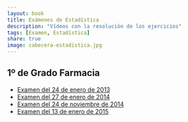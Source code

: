 ```yaml
---
layout: book
title: Exámenes de Estadística
description: "Vídeos con la resolución de los ejercicios"
tags: [Examen, Estadística]
share: true
image: cabecera-estadistica.jpg
---
```


## 1º de Grado Farmacia

- [Examen del 24 de enero de 2013](2013-01-24.html)
- [Examen del 27 de enero de 2014](2014-01-27.html)
- [Examen del 24 de noviembre de 2014](2014-11-24.html)
- [Examen del 13 de enero de 2015](2015-01-13.html)
